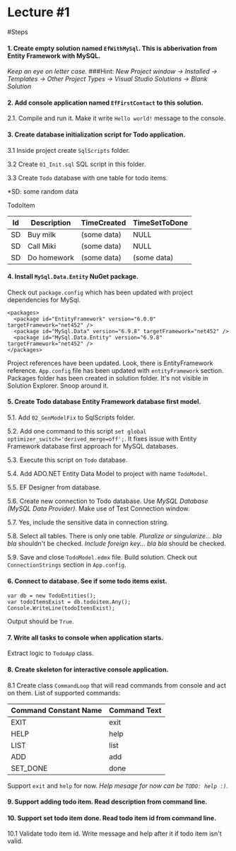 # Lecture #1

#Steps

#### 1. Create empty solution named `EfWithMySql`. This is abberivation from Entity Framework with MySQL.
*Keep an eye on letter case.*
###Hint:
*New Project window -> Installed -> Templates -> Other Project Types -> Visual Studio Solutions -> Blank Solution*

#### 2. Add console application named `EfFirstContact` to this solution.
2.1. Compile and run it. Make it write `Hello world!` message to the console.

#### 3. Create database initialization script for Todo application.
3.1 Inside project create `SqlScripts` folder. 

3.2 Create `01_Init.sql` SQL script in this folder. 

3.3 Create `Todo` database with one table for todo items. 

*SD: some random data

TodoItem

| Id | Description | TimeCreated | TimeSetToDone |
|----|-------------|-------------|---------------|
| SD | Buy milk    | (some data) | NULL          |
| SD | Call Miki   | (some data) | NULL          |
| SD | Do homework | (some data) | (some data)   |

#### 4. Install `MySql.Data.Entity` NuGet package.
Check out `package.config` which has been updated with project dependencies for MySql.

```
<packages>
  <package id="EntityFramework" version="6.0.0" targetFramework="net452" />
  <package id="MySql.Data" version="6.9.8" targetFramework="net452" />
  <package id="MySql.Data.Entity" version="6.9.8" targetFramework="net452" />
</packages>
```
Project references have been updated. Look, there is EntityFramework reference.
`App.config` file has been updated with `entityFramework` section.
Packages folder has been created in solution folder. It's not visible in Solution Explorer. Snoop around it.

#### 5. Create Todo database Entity Framework database first model.
5.1. Add `02_GenModelFix` to SqlScripts folder.

5.2. Add one command to this script `set global optimizer_switch='derived_merge=off';`. It fixes issue with Entity Framework database first approach for MySQL databases.

5.3. Execute this script on `Todo` database.

5.4. Add ADO.NET Entity Data Model to project with name `TodoModel`.

5.5. EF Designer from database.

5.6. Create new connection to Todo database. Use *MySQL Database (MySQL Data Provider)*. Make use of Test Connection window.

5.7. Yes, include the sensitive data in connection string.

5.8. Select all tables. There is only one table. *Pluralize or singularize... bla bla* shouldn't be checked. *Include foreign key... bla bla* should be checked.

5.9. Save and close `TodoModel.edmx` file. Build solution. Check out `ConnectionStrings` section in `App.config`.

#### 6. Connect to database. See if some todo items exist.
```
var db = new TodoEntities();
var todoItemsExist = db.todoitem.Any();
Console.WriteLine(todoItemsExist);
```
Output should be `True`.

#### 7. Write all tasks to console when application starts.
Extract logic to `TodoApp` class.

#### 8. Create skeleton for interactive console application.
8.1 Create class `CommandLoop` that will read commands from console and act on them.
List of supported commands:

| Command Constant Name | Command Text |
| --------------------- | ------------ |
| EXIT                  | exit         |
| HELP                  | help         |
| LIST                  | list         |
| ADD                   | add          |
| SET_DONE              | done         |

Support `exit` and `help` for now.
*Help mesage for now can be `TODO: help :)`.*

#### 9. Support adding todo item. Read description from command line.

#### 10. Support set todo item done. Read todo item id from command line.
10.1 Validate todo item id. Write message and help after it if todo item isn't valid.

